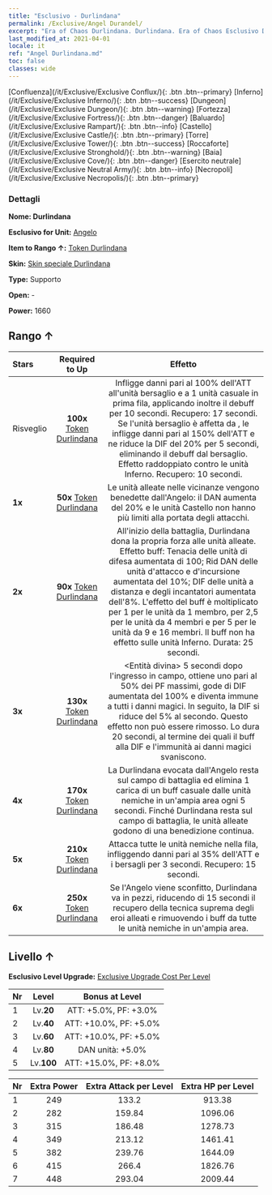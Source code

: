 ```yaml
---
title: "Esclusivo - Durlindana"
permalink: /Exclusive/Angel Durandel/
excerpt: "Era of Chaos Durlindana. Durlindana. Era of Chaos Esclusivo Durlindana. Angelo Esclusivo."
last_modified_at: 2021-04-01
locale: it
ref: "Angel Durlindana.md"
toc: false
classes: wide
---
```

 [Confluenza](/it/Exclusive/Exclusive Conflux/){: .btn .btn--primary} [Inferno](/it/Exclusive/Exclusive Inferno/){: .btn .btn--success} [Dungeon](/it/Exclusive/Exclusive Dungeon/){: .btn .btn--warning} [Fortezza](/it/Exclusive/Exclusive Fortress/){: .btn .btn--danger} [Baluardo](/it/Exclusive/Exclusive Rampart/){: .btn .btn--info} [Castello](/it/Exclusive/Exclusive Castle/){: .btn .btn--primary} [Torre](/it/Exclusive/Exclusive Tower/){: .btn .btn--success} [Roccaforte](/it/Exclusive/Exclusive Stronghold/){: .btn .btn--warning} [Baia](/it/Exclusive/Exclusive Cove/){: .btn .btn--danger} [Esercito neutrale](/it/Exclusive/Exclusive Neutral Army/){: .btn .btn--info} [Necropoli](/it/Exclusive/Exclusive Necropolis/){: .btn .btn--primary} 

### Dettagli
 **Nome: Durlindana** 

 **Esclusivo for Unit:** [Angelo](/it/units/Angel/) 

 **Item to Rango ↑:** [Token Durlindana](/it/Items/con_973/)

 **Skin:** [Skin speciale Durlindana](/it/Items/con_641/)

 **Type:** Supporto

 **Open:** -

 **Power:** 1660

## Rango ↑

  |     Stars    |  Required to Up | Effetto |
  |:-------------|:---------------:|:---------------:|
  |  Risveglio  | **100x** [Token Durlindana](/it/Items/con_973/) | <Rappresaglia> Infligge danni pari al 100% dell'ATT all'unità bersaglio e a 1 unità casuale in prima fila, applicando inoltre il debuff <Rappresaglia> per 10 secondi. Recupero: 17 secondi. Se l'unità bersaglio è affetta da <Rappresaglia>, le infligge danni pari al 150% dell'ATT e ne riduce la DIF del 20% per 5 secondi, eliminando il debuff <Rappresaglia> dal bersaglio. Effetto raddoppiato contro le unità Inferno. Recupero: 10 secondi. |
  | **1x** <i class="fas fa-star"/> | **50x** [Token Durlindana](/it/Items/con_973/) | Le unità alleate nelle vicinanze vengono benedette dall'Angelo: il DAN aumenta del 20% e le unità Castello non hanno più limiti alla portata degli attacchi. |
  | **2x** <i class="fas fa-star"/> | **90x** [Token Durlindana](/it/Items/con_973/) | <Durlindana> All'inizio della battaglia, Durlindana dona la propria forza alle unità alleate. Effetto buff: Tenacia delle unità di difesa aumentata di 100; Rid DAN delle unità d'attacco e d'incursione aumentata del 10%; DIF delle unità a distanza e degli incantatori aumentata dell'8%. L'effetto del buff è moltiplicato per 1 per le unità da 1 membro, per 2,5 per le unità da 4 membri e per 5 per le unità da 9 e 16 membri. Il buff non ha effetto sulle unità Inferno. Durata: 25 secondi. |
  | **3x** <i class="fas fa-star"/> | **130x** [Token Durlindana](/it/Items/con_973/) | <Entità divina> 5 secondi dopo l'ingresso in campo, ottiene uno <scudo> pari al 50% dei PF massimi, gode di DIF aumentata del 100% e diventa immune a tutti i danni magici. In seguito, la DIF si riduce del 5% al secondo. Questo effetto non può essere rimosso. Lo <scudo> dura 20 secondi, al termine dei quali il buff alla DIF e l'immunità ai danni magici svaniscono. |
  | **4x** <i class="fas fa-star"/> | **170x** [Token Durlindana](/it/Items/con_973/) | La Durlindana evocata dall'Angelo resta sul campo di battaglia ed elimina 1 carica di un buff casuale dalle unità nemiche in un'ampia area ogni 5 secondi. Finché Durlindana resta sul campo di battaglia, le unità alleate godono di una benedizione continua. |
  | **5x** <i class="fas fa-star"/> | **210x** [Token Durlindana](/it/Items/con_973/) | <Castigo> Attacca tutte le unità nemiche nella fila, infliggendo danni pari al 35% dell'ATT e <stordendo> i bersagli per 3 secondi. Recupero: 15 secondi. |
  | **6x** <i class="fas fa-star"/> | **250x** [Token Durlindana](/it/Items/con_973/) | Se l'Angelo viene sconfitto, Durlindana va in pezzi, riducendo di 15 secondi il recupero della tecnica suprema degli eroi alleati e rimuovendo i buff da tutte le unità nemiche in un'ampia area. |


## Livello ↑
 **Esclusivo Level Upgrade:** [Exclusive Upgrade Cost Per Level](/Exclusive/ExclusiveUpgradeCostPerLevel/)

  |  Nr  |   Level  | Bonus at Level |
  |:-----|:--------:|:--------------:|
  | 1 | Lv.**20** | ATT: +5.0%, PF: +3.0% |
  | 2 | Lv.**40** | ATT: +10.0%, PF: +5.0% |
  | 3 | Lv.**60** | ATT: +10.0%, PF: +5.0% |
  | 4 | Lv.**80** | DAN unità: +5.0% |
  | 5 | Lv.**100** | ATT: +15.0%, PF: +8.0% |


  |  Nr  |  Extra Power | Extra Attack per Level | Extra HP per Level |
  |:-----|:--------:|:--------:|:--------:|
  | 1 | 249 | 133.2 | 913.38 |
  | 2 | 282 | 159.84 | 1096.06 |
  | 3 | 315 | 186.48 | 1278.73 |
  | 4 | 349 | 213.12 | 1461.41 |
  | 5 | 382 | 239.76 | 1644.09 |
  | 6 | 415 | 266.4 | 1826.76 |
  | 7 | 448 | 293.04 | 2009.44 |


